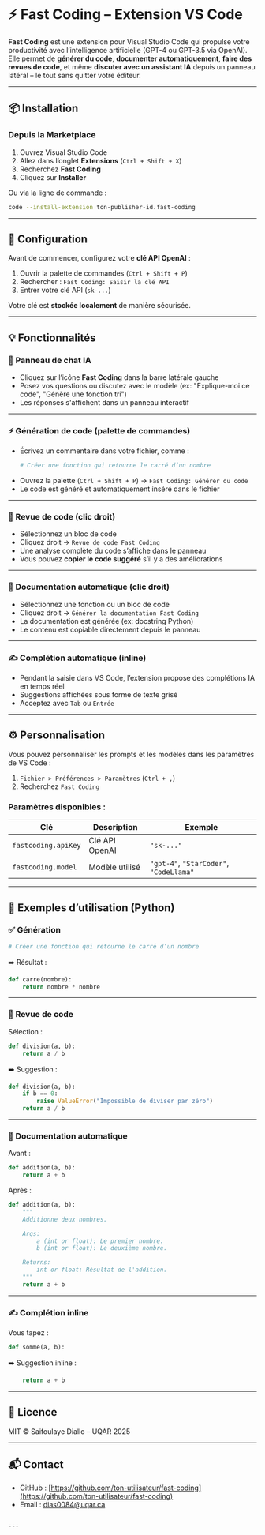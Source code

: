 
# ⚡ Fast Coding – Extension VS Code

**Fast Coding** est une extension pour Visual Studio Code qui propulse votre productivité avec l’intelligence artificielle (GPT-4 ou GPT-3.5 via OpenAI).  
Elle permet de **générer du code**, **documenter automatiquement**, **faire des revues de code**, et même **discuter avec un assistant IA** depuis un panneau latéral – le tout sans quitter votre éditeur.

---

## 📦 Installation

### Depuis la Marketplace

1. Ouvrez Visual Studio Code
2. Allez dans l’onglet **Extensions** (`Ctrl + Shift + X`)
3. Recherchez **Fast Coding**
4. Cliquez sur **Installer**

Ou via la ligne de commande :

```bash
code --install-extension ton-publisher-id.fast-coding
```

---

## 🔐 Configuration

Avant de commencer, configurez votre **clé API OpenAI** :

1. Ouvrir la palette de commandes (`Ctrl + Shift + P`)
2. Rechercher : `Fast Coding: Saisir la clé API`
3. Entrer votre clé API (`sk-...`)

Votre clé est **stockée localement** de manière sécurisée.

---

## 💡 Fonctionnalités

### 💬 Panneau de chat IA

- Cliquez sur l’icône **Fast Coding** dans la barre latérale gauche
- Posez vos questions ou discutez avec le modèle (ex: "Explique-moi ce code", "Génère une fonction tri")
- Les réponses s'affichent dans un panneau interactif

---

### ⚡ Génération de code (palette de commandes)

- Écrivez un commentaire dans votre fichier, comme :
  ```python
  # Créer une fonction qui retourne le carré d’un nombre
  ```
- Ouvrez la palette (`Ctrl + Shift + P`) → `Fast Coding: Générer du code`
- Le code est généré et automatiquement inséré dans le fichier

---

### 🧠 Revue de code (clic droit)

- Sélectionnez un bloc de code
- Cliquez droit → `Revue de code Fast Coding`
- Une analyse complète du code s’affiche dans le panneau
- Vous pouvez **copier le code suggéré** s’il y a des améliorations

---

### 📘 Documentation automatique (clic droit)

- Sélectionnez une fonction ou un bloc de code
- Cliquez droit → `Générer la documentation Fast Coding`
- La documentation est générée (ex: docstring Python)
- Le contenu est copiable directement depuis le panneau

---

### ✍️ Complétion automatique (inline)

- Pendant la saisie dans VS Code, l’extension propose des complétions IA en temps réel
- Suggestions affichées sous forme de texte grisé
- Acceptez avec `Tab` ou `Entrée`

---

## ⚙️ Personnalisation

Vous pouvez personnaliser les prompts et les modèles dans les paramètres de VS Code :

1. `Fichier > Préférences > Paramètres` (`Ctrl + ,`)
2. Recherchez `Fast Coding`

### Paramètres disponibles :

| Clé                       | Description                        | Exemple                            |
|---------------------------|------------------------------------|------------------------------------|
| `fastcoding.apiKey`       | Clé API OpenAI                     | `"sk-..."`                         |
| `fastcoding.model`        | Modèle utilisé                     | `"gpt-4"`, `"StarCoder"`,  `"CodeLlama"`   |

---

## 🧪 Exemples d’utilisation (Python)

### ✅ Génération

```python
# Créer une fonction qui retourne le carré d’un nombre
```

➡️ Résultat :

```python
def carre(nombre):
    return nombre * nombre
```

---

### 🧠 Revue de code

Sélection :

```python
def division(a, b):
    return a / b
```

➡️ Suggestion :

```python
def division(a, b):
    if b == 0:
        raise ValueError("Impossible de diviser par zéro")
    return a / b
```

---

### 📘 Documentation automatique

Avant :

```python
def addition(a, b):
    return a + b
```

Après :

```python
def addition(a, b):
    """
    Additionne deux nombres.

    Args:
        a (int or float): Le premier nombre.
        b (int or float): Le deuxième nombre.

    Returns:
        int or float: Résultat de l'addition.
    """
    return a + b
```

---

### ✍️ Complétion inline

Vous tapez :

```python
def somme(a, b):
```

➡️ Suggestion inline :

```python
    return a + b
```

---

## 📄 Licence

MIT © Saifoulaye Diallo – UQAR 2025

---

## 📬 Contact

- GitHub : [https://github.com/ton-utilisateur/fast-coding](https://github.com/ton-utilisateur/fast-coding)
- Email : dias0084@uqar.ca
```

---
